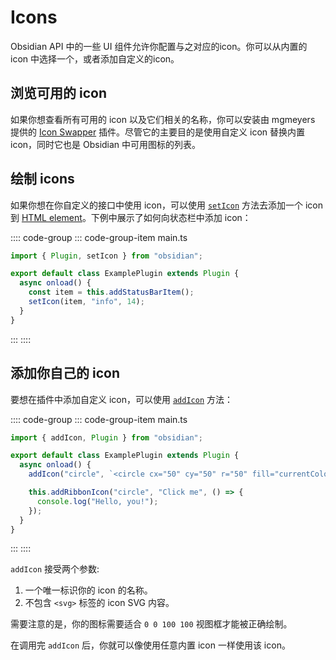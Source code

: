 # Icons

Obsidian API 中的一些 UI 组件允许你配置与之对应的icon。你可以从内置的 icon 中选择一个，或者添加自定义的icon。

## 浏览可用的 icon

如果你想查看所有可用的 icon 以及它们相关的名称，你可以安装由 mgmeyers 提供的 [Icon Swapper](https://github.com/mgmeyers/obsidian-icon-swapper) 插件。尽管它的主要目的是使用自定义 icon 替换内置 icon，同时它也是 Obsidian 中可用图标的列表。

## 绘制 icons

如果你想在你自定义的接口中使用 icon，可以使用 [`setIcon`](../api/functions/setIcon.md) 方法去添加一个 icon 到 [HTML element](html-elements.md)。下例中展示了如何向状态栏中添加 icon：

:::: code-group
::: code-group-item main.ts
```ts
import { Plugin, setIcon } from "obsidian";

export default class ExamplePlugin extends Plugin {
  async onload() {
    const item = this.addStatusBarItem();
    setIcon(item, "info", 14);
  }
}
```
:::
::::

## 添加你自己的 icon

要想在插件中添加自定义 icon，可以使用 [`addIcon`](../api/functions/addIcon.md) 方法：

:::: code-group
::: code-group-item main.ts
```ts
import { addIcon, Plugin } from "obsidian";

export default class ExamplePlugin extends Plugin {
  async onload() {
    addIcon("circle", `<circle cx="50" cy="50" r="50" fill="currentColor" />`);

    this.addRibbonIcon("circle", "Click me", () => {
      console.log("Hello, you!");
    });
  }
}
```
:::
::::

`addIcon` 接受两个参数:

1. 一个唯一标识你的 icon 的名称。
2. 不包含 `<svg>` 标签的 icon SVG 内容。

需要注意的是，你的图标需要适合 `0 0 100 100` 视图框才能被正确绘制。

在调用完 `addIcon` 后，你就可以像使用任意内置 icon 一样使用该 icon。
